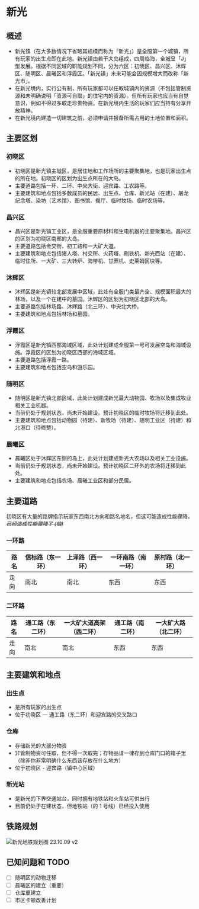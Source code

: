 # 新光

## 概述

- 新光镇（在大多数情况下省略其规模而称为「新光」）是全服第一个城镇，所有玩家的出生点即在此地。新光镇由若干大岛组成，四周临海，全城呈「J」型发展。根据不同区域的职能规划不同，分为六区：初晓区、昌兴区、沐辉区、随明区、晨曦区和浮霞区。「新光镇」未来可能会因规模增大而改称「新光市」。
- 在新光境内，实行公有制，所有玩家都可以任取城镇内的资源（不包括管制资源和未明确说明「资源可自取」的住宅内的资源）。但所有玩家也应当有自觉意识，例如不得过多取走珍贵物资。在新光境内生活的玩家们应当持有分享开放精神。
- 在新光境内建造一切建筑之前，必须申请并报备所需占用的土地位置和面积。

## 主要区划

### 初晓区

- 初晓区是新光镇主城区，是居住地和工作场所的主要聚集地，也是玩家出生点的所在地。初晓区的区划为出生点所在的大岛。
- 主要道路包括一环、二环、中央大街、迎宾路、工农路等。
- 主要建筑和地点包括多数成员的民居、出生点、仓库、新光站（在建）、屠龙纪念塔、染坊（艺术馆）、图书馆、餐厅、临时牧场、临时农场等。

### 昌兴区

- 昌兴区是新光镇工业区，是全服重要原材料和生电机器的主要聚集地。昌兴区的区划为初晓区南部的大岛。
- 主要道路包括金交街、初工路和一大矿大道。
- 主要建筑和地点包括猪人塔、村交所、火药塔、刷铁机、新光西站（在建）、临时住所、一大矿、三大转炉、海带机、甘蔗机、史莱姆区块等。

### 沐辉区

- 沐辉区是新光镇较北部发展中区域，此处有全服门类最齐全、规模面积最大的林场，以及一个在建中的墓园。沐辉区的区划为初晓区北部的大岛。
- 主要道路包括林场路、沐辉路（北三环）、中央北大桥。
- 主要建筑和地点包括林场和墓园。

### 浮霞区

- 浮霞区是新光镇西部海域区域，此处计划建成全服第一号可发展空岛和海域设施。浮霞区的区划为初晓区西部的海域区域。
- 主要道路包括浮霞一路。
- 主要建筑和地点包括空岛和游乐园。

### 随明区

- 随明区是新光镇北部区域，此处计划建成新光最大动物园、牧场以及集成牧业相关工业机器。
- 当前仍处于规划状态，尚未开始建设。预计初晓区的临时牧场将迁移到此处。
- 主要建筑和地点包括动物园（待建）、新牧场（待建）、随明工业区（待建）和北港口（待修整）。

### 晨曦区

- 晨曦区处于沐辉区东侧的岛上，此处计划建成新光大农场以及相关工业设施。
- 当前仍处于规划状态，尚未开始建设。预计初晓区二环外的农场将迁移到此处。
- 主要建筑和地点包括农场、晨曦工业区和部分民居。

## 主要道路

初晓区有大量的路牌指示玩家东西南北方向和路名地名，但这可能造成性能骤降。*~~已经造成性能骤降了 (恼)~~*

### 一环路

| 路名 | 信标路（东一环） | 上泽路（西一环） | 一环南路（南一环） | 原村路（北一环） |
| --- | --- | --- | --- | --- |
| 走向 | 南北 | 南北 | 东西 | 东西 |

### 二环路

| 路名 | 通工路（东二环） | 一大矿大道高架（西二环） | 通工路（南二环） | 一大矿大路（北二环） |
| --- | --- | --- | --- | --- |
| 走向 | 南北 | 南北 | 东西 | 东西 |

## 主要建筑和地点

### 出生点

- 是所有玩家的出生点
- 位于初晓区 — 通工路（东二环）和迎宾路的交叉路口

### 仓库

- 存储新光的大部分物资
- 非管制物资可任取，但不得一次取完；存物品请一律存到仓库门口的箱子里（除非你非常明确什么东西该存放在什么地方）
- 位于初晓区 - 迎宾路（镇中心区域）

### 新光站

- 是新光的下界交通站台，同时拥有地铁站和火车站可供出行
- 目前仍处于在建状态，但地铁站（的 1 号线）已经投入使用

## 铁路规划

![新光地铁规划图 23.10.09 v2](../../assets/SurvivalIII/xinguang_metro.png)

## 已知问题和 TODO

- [ ] 随明区的动物迁移
- [ ] 晨曦区的建立（重要）
- [ ] 仓库重建立
- [ ] 市区卡顿改善计划
